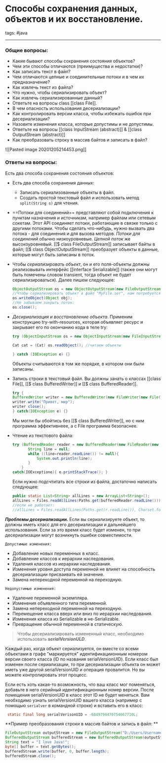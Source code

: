 # Способы сохранения данных, объектов и их восстановление. 
tags: #java 

---
### Общие вопросы: 

- Какие бывают способы сохранения состояния объектов?  
- Чем эти способы отличаются (преимущества и недостатки)? 
- Как записать текст в файл? 
- Чем отличаются цепные и соединительные потоки и в чем их предназначение? 
- Как извлечь текст из файла? 
- Что нужно, чтобы сериализировать объект? 
- Как извлечь сериализированные данный? 
- Ответьте на вопросы class [[class File]]. 
- В чем опасность использования десериализации? 
- Как контролировать версии класса, чтобы избежать ошибок при десериализации? 
- Назовите изменения класса, которые допустимы и не допустимы. 
- Ответьте на вопросы [[class InputStream (abstract)]] & [[class OutputStream (abstract)]] 
- Как преобразовать строку в массив байтов и записать в файл? 

 ![[Pasted image 20201205214453.png]]

### Ответы на вопросы: 
Есть два способа сохранения состояния объектов: 

- Есть два способа сохранения данных:
	- Записать сериализованные объекты в файл. 
	- Создать простой текстовый файл и использовать метод `split(String s)` для чтения. 
 
- ==Потоки для соединений== представляют собой подключения к пунктам назначения и источникам, например файлам или сетевым сокетам. Этот API соединяет потоки, работающие в связке только с другими потоками. Чтобы сделать что-нибудь, нужно вызвать два потока - для соединения и для вызова методов. *Потоки для соединений* обычно низкоуровневые. *Цепной поток* же высокоуровневый. [[$ class FileOutputStream]] записывает байты в файл; [[$ class ObjectOutputStream]] преобразует объекты в данные, которые могут быть записаны в поток. 


- Чтобы *сериализировать объект*, он и его поля-объекты должны реализовывать интерфейс [[interface Serializable]] (также они могут быть помечены словом transient, тогда объект не будет сериализироваться). Далее пишем следующее: 

	```java
	ObjectOutputStream os = new ObjectOutputStream(new FileOutputStream("MyFile.ser")); 
	//Чтобы сериализировать объект в файл "MyFile.ser", нам потребуется использовать //метод   
	os.writeObject(Object obj); 
	//Не забываем закрыть поток: 
	os.close(); 
	```
 

- *Десириализация и восстановление объекта*. Применим конструкцию try-with-resources, которая объявляет ресурс и закрывает его по окончанию кода в теле try: 

	```java
	try (ObjectInputStream os = new ObjectInputStream(new FileInputStream("MyFile.ser"))) { 

	Cat cat = (Cat) os.readObject(); //читаем объекты 

	} catch (IOException e) {} 
	```

	Объекты считываются в том же порядке, в котором они были записаны. 

 
- Запись строки в текстовый файл. Вы должны занать о классах [[class File]], [[$ class BufferedWriter]] и [[$ class BufferedReader]]. 
	```java
	try { 
	BufferedWriter writer = new BufferedWriter(new FileWriter(new File("File.txt"))); 
	writer.write("Привет, мир"); 
	writer close(); 
	} catch(IOException e) {} 
	```
	Мы могли бы обойтись без [[$ class BufferedWriter]], но с ним программа эффективнеее, а с File программа безопаснее. 

- Чтение из текстового файла: 
	```java
	try (BufferedReader reader = new BufferedReader(new FileReader(new 			 							    File("File.txt")))){ 
		   String line = null; 
		   while ((line=reader.readLine()) != null){ 
			   System.out.println(line); 
		   } 
		} 
	catch(IOExceptione){ e.printStackTrace(); } 
	```

	Если нужно подсчтитать все строки из файла, достаточно написать следующее: 
	```	java
	public static List<String> allLines = new ArrayList<String>(); 
	allLines = Files.readAllLines(Paths.get(bufferedReader.readLine())); 
	//если не работает: 
	//allLines = Files.readAllLines(Paths.get(r.readLine()), Charset.forName("windows-1251")); 
	```

 
***Проблемы десериализации.*** Если вы сериализируете объект, то должны иметь класс для его десериализации и дальнейшего использования. Если за это время класс будет изменен, то при десериализации могут возникнуть ошибки совместимости. 
 
`Допустимые изменения:`
- Добавление новых переменных в класс. 
- Добавление классов к иерархии наследования. 
- Удаления классов из иерархии наследования. 
- Изменения уровня доступа переменной не влияет на способность десериализации присваивать ей значение. 
- Замена непереходной переменной на переходную. 
 
`Недопустимые изменения:`
- Удаление переменной экземпляра. 
- Изменения объявленного типа переменной.  
- Замена непереходной переменной на переходную. 
- Перемещение класса вверх или вниз по иерархии наследования. 
- Изменения класса из Serializable в не-Serializable. 
- Превращение обычной переменной в статическую. 



>Чтобы десериализировать измененный класс, необходимо использовать ***serialVersionULD***. 

Каждый раз, когда объект сериализуется, он вместе со всеми объектами в графе "маркируется" идентификациионным номером версии своего класса (ID по названия serialVersionUID). Если класс был изменен после сериализации, то при десериализации объекта он может иметь уже другой serialVersionUID и операция провалится. Но вы можете контролировать этот процесс.  

Если есть хоть какая-то возможность, что ваш класс мог поменяться, добавьте в него серийный идентификационным номер версии. После помещения serialVersionUID в класс этот ID не будет меняться. Вам необходимо узнать serialVersionUID вашего класса (например с помощью `serialver` в командной строке) и вставить его в класс: 
```java
 static final long serialVerisonUID = -6849794470754667710L; 
```
 

**Пример преобразования строки в массив байтов и запись в файл: **
```java
FileOutputStream outputStream = new FileOutputStream("D:/Users/Username/someFile.txt"); 
BufferedOutputStream bufferedStream = new BufferedOutputStream(outputStream); 
String text = "I love Java!"; 
byte[] buffer = text.getBytes(); 
bufferedStream.write(buffer, 0, buffer.length); 
bufferedStream.close(); 
```
 
